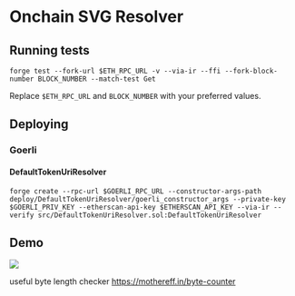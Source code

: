 # Onchain SVG Resolver

## Running tests

`forge test --fork-url $ETH_RPC_URL -v --via-ir --ffi --fork-block-number BLOCK_NUMBER --match-test Get`

Replace `$ETH_RPC_URL` and `BLOCK_NUMBER` with your preferred values.

## Deploying
### Goerli
#### DefaultTokenUriResolver
`forge create --rpc-url $GOERLI_RPC_URL --constructor-args-path deploy/DefaultTokenUriResolver/goerli_constructor_args --private-key $GOERLI_PRIV_KEY --etherscan-api-key $ETHERSCAN_API_KEY --via-ir --verify src/DefaultTokenUriResolver.sol:DefaultTokenUriResolver`

## Demo

![](src/tokenuriresolver.png)

useful byte length checker https://mothereff.in/byte-counter